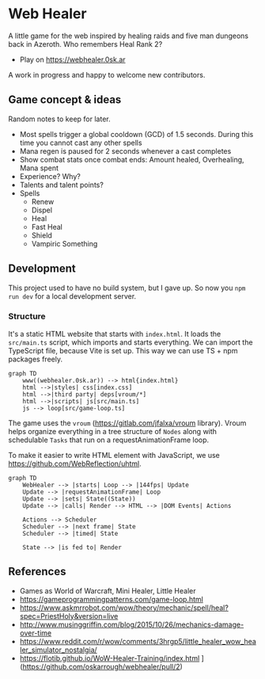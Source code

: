 # Web Healer

A little game for the web inspired by healing raids and five man dungeons back in Azeroth. Who remembers Heal Rank 2?

- Play on https://webhealer.0sk.ar

A work in progress and happy to welcome new contributors.

## Game concept & ideas

Random notes to keep for later.

- Most spells trigger a global cooldown (GCD) of 1.5 seconds. During this time you cannot cast any other spells
- Mana regen is paused for 2 seconds whenever a cast completes
- Show combat stats once combat ends: Amount healed, Overhealing, Mana spent
- Experience? Why?
- Talents and talent points?
- Spells
	- Renew
	- Dispel
	- Heal
	- Fast Heal
	- Shield
	- Vampiric Something

## Development

This project used to have no build system, but I gave up. So now you `npm run dev` for a local development server.

### Structure

It's a static HTML website that starts with `index.html`. It loads the `src/main.ts` script, which imports and starts everything. We can import the TypeScript file, because Vite is set up. This way we can use TS + npm packages freely.

```mermaid
graph TD
	www((webhealer.0sk.ar)) --> html{index.html}
	html -->|styles| css[index.css]
	html -->|third party| deps[vroum/*]
	html -->|scripts| js[src/main.ts]
	js --> loop[src/game-loop.ts]
```

The game uses the `vroum` (https://gitlab.com/jfalxa/vroum library). Vroum helps organize everything in a tree structure of `Nodes` along with schedulable `Tasks` that run on a requestAnimationFrame loop.

To make it easier to write HTML element with JavaScript, we use https://github.com/WebReflection/uhtml.

```mermaid
graph TD
	WebHealer --> |starts| Loop --> |144fps| Update
	Update --> |requestAnimationFrame| Loop
	Update --> |sets| State((State))
	Update --> |calls| Render --> HTML --> |DOM Events| Actions

	Actions --> Scheduler
	Scheduler --> |next frame| State
	Scheduler --> |timed| State

	State --> |is fed to| Render
```

## References

- Games as World of Warcraft, Mini Healer, Little Healer
- https://gameprogrammingpatterns.com/game-loop.html
- https://www.askmrrobot.com/wow/theory/mechanic/spell/heal?spec=PriestHoly&version=live
- http://www.musinggriffin.com/blog/2015/10/26/mechanics-damage-over-time
- https://www.reddit.com/r/wow/comments/3hrgp5/little_healer_wow_healer_simulator_nostalgia/
- https://flotib.github.io/WoW-Healer-Training/index.html
](https://github.com/oskarrough/webhealer/pull/2)
